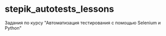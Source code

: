 # stepik_autotests_lessons
Задания по курсу "Автоматизация тестирования с помощью Selenium и Python"
